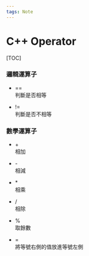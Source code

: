```yaml
---
tags: Note
---
```


# C++ Operator

[TOC]

### 邏輯運算子

- ==  
判斷是否相等

- !=  
判斷是否不相等

### 數學運算子

- \+  
相加

- \-  
相減

- \*  
相乘

- /  
相除

- %  
取餘數

- =  
將等號右側的值放進等號左側
